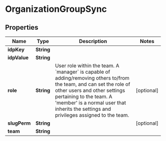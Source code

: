 
# OrganizationGroupSync

## Properties
Name | Type | Description | Notes
------------ | ------------- | ------------- | -------------
**idpKey** | **String** |  | 
**idpValue** | **String** |  | 
**role** | **String** |         User role within the team.          A &#x60;manager&#x60; is capable of adding/removing others to/from the team, and         can set the role of other users and other settings pertaining to the         team.          A &#39;member&#39; is a normal user that inherits the settings and privileges         assigned to the team.          |  [optional]
**slugPerm** | **String** |  |  [optional]
**team** | **String** |  | 



